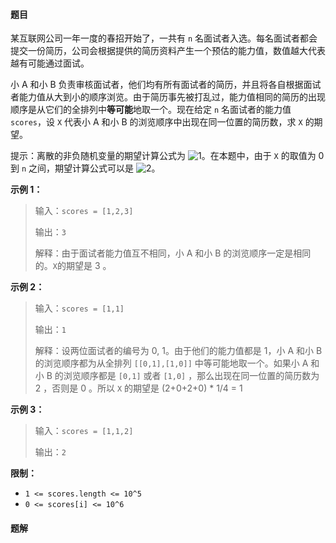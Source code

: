 #### 题目
<p>某互联网公司一年一度的春招开始了，一共有 <code>n</code> 名面试者入选。每名面试者都会提交一份简历，公司会根据提供的简历资料产生一个预估的能力值，数值越大代表越有可能通过面试。</p>

<p>小 A 和小 B 负责审核面试者，他们均有所有面试者的简历，并且将各自根据面试者能力值从大到小的顺序浏览。由于简历事先被打乱过，能力值相同的简历的出现顺序是从它们的全排列中<strong>等可能</strong>地取一个。现在给定 <code>n</code> 名面试者的能力值 <code>scores</code>，设 <code>X</code> 代表小 A 和小 B 的浏览顺序中出现在同一位置的简历数，求 <code>X</code> 的期望。</p>

<p>提示：离散的非负随机变量的期望计算公式为 <img alt="1" src="http://latex.codecogs.com/svg.latex?E%28X%29%3D%5Csum_%7Bk%3D1%7D%5E%7B%5Cinfty%7D%20k%20%5CPr%28X%20%3D%20k%29" />。在本题中，由于 <code>X</code> 的取值为 0 到 <code>n</code> 之间，期望计算公式可以是 <img alt="2" src="http://latex.codecogs.com/svg.latex?E%28X%29%3D%5Csum_%7Bk%3D1%7D%5E%7Bn%7D%20k%20%5CPr%28X%20%3D%20k%29" />。</p>

<p><strong>示例 1：</strong></p>

<blockquote>
<p>输入：<code>scores = [1,2,3]</code></p>

<p>输出：<code>3</code></p>

<p>解释：由于面试者能力值互不相同，小 A 和小 B 的浏览顺序一定是相同的。<code>X</code>的期望是 3 。</p>
</blockquote>

<p><strong>示例 2：</strong></p>

<blockquote>
<p>输入：<code>scores = [1,1]</code></p>

<p>输出：<code>1</code></p>

<p>解释：设两位面试者的编号为 0, 1。由于他们的能力值都是 1，小 A 和小 B 的浏览顺序都为从全排列 <code>[[0,1],[1,0]]</code> 中等可能地取一个。如果小 A 和小 B 的浏览顺序都是 <code>[0,1]</code> 或者 <code>[1,0]</code> ，那么出现在同一位置的简历数为 2 ，否则是 0 。所以 <code>X</code> 的期望是 (2+0+2+0) * 1/4 = 1</p>
</blockquote>

<p><strong>示例 3：</strong></p>

<blockquote>
<p>输入：<code>scores = [1,1,2]</code></p>

<p>输出：<code>2</code></p>
</blockquote>

<p><strong>限制：</strong></p>

<ul>
	<li><code>1 &lt;= scores.length &lt;= 10^5</code></li>
	<li><code>0 &lt;= scores[i] &lt;= 10^6</code></li>
</ul>


 #### 题解